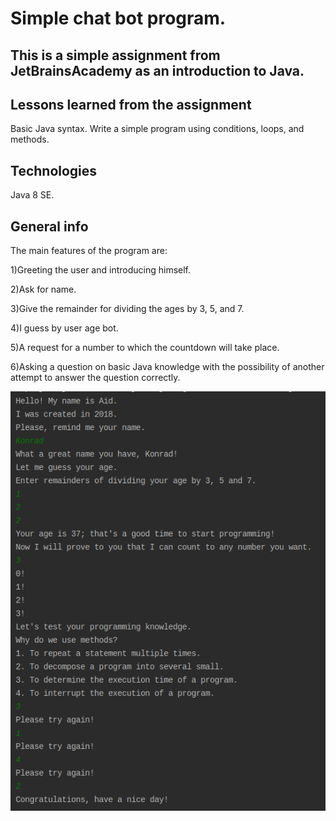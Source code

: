 # Simple chat bot program.

## This is a simple assignment from JetBrainsAcademy as an introduction to Java.

## Lessons learned from the assignment
Basic Java syntax. Write a simple program using conditions, loops, and methods.

## Technologies
Java 8 SE.

## General info
 The main features of the program are:
 
1)Greeting the user and introducing himself.

2)Ask for name.

3)Give the remainder for dividing the ages by 3, 5, and 7.

4)I guess by user age bot.

5)A request for a number to which the countdown will take place.

6)Asking a question on basic Java knowledge with the possibility of another attempt to answer the question correctly.

![screen from project](/image/screenshot.png?raw=true)
